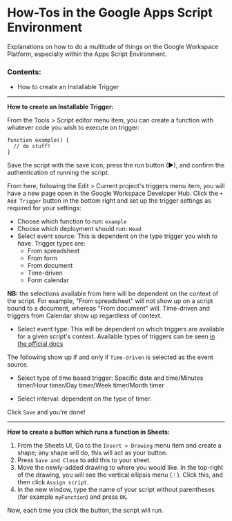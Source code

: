 # How-Tos in the Google Apps Script Environment

Explanations on how to do a multitude of things on the Google Workspace Platform, especially within the Apps Script Environment.

### Contents:
- How to create an Installable Trigger

____

**How to create an Installable Trigger:**

From the Tools > Script editor menu item, you can create a function with whatever code you wish to execute on trigger:

```
function example() {
  // do stuff!
}
```

Save the script with the save icon, press the run button (►), and confirm the authentication of running the script.

From here, following the Edit > Current project's triggers menu item, you will have a new page open in the Google Workspace Developer 
Hub. Click the `+ Add Trigger` button in the bottom right and set up the trigger settings as required for your settings:

 - Choose which function to run: `example`
 - Choose which deployment should run: `Head`
 - Select event source: This is dependent on the type trigger you wish to have. Trigger types are:
   - From spreadsheet
   - From form
   - From document
   - Time-driven
   - Form calendar
   
 **NB:** the selections available from here will be dependent on the context of the script. For example, "From spreadsheet" will not show up on a script bound to a document, whereas "From document" will. Time-driven and triggers from Calendar show up regardless of context.
 - Select event type: This will be dependent on which triggers are available for a given script's context. 
 Available types of triggers can be seen [in the official docs](https://developers.google.com/apps-script/guides/triggers#available_types_of_triggers)
 
 The following show up if and only if `Time-driven` is selected as the event source.
 - Select type of time based trigger: Specific date and time/Minutes timer/Hour timer/Day timer/Week timer/Month timer
 
 - Select interval: dependent on the type of timer.

Click `Save` and you're done!

___

**How to create a button which runs a function in Sheets:**

1. From the Sheets UI, Go to the `Insert > Drawing` menu item and create a shape; any shape will do, this will act as your button. 
2. Press `Save and Close` to add this to your sheet.
3. Move the newly-added drawing to where you would like. In the top-right of the drawing, you will see the vertical ellipsis menu (`⋮`). Click this, and then click `Assign script`.
4. In the new window, type the name of your script without parentheses (for example `myFunction`) and press `OK`.

Now, each time you click the button, the script will run. 
